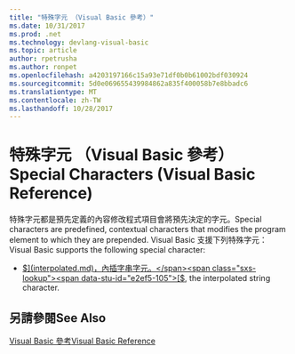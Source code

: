 ```yaml
---
title: "特殊字元 （Visual Basic 參考）"
ms.date: 10/31/2017
ms.prod: .net
ms.technology: devlang-visual-basic
ms.topic: article
author: rpetrusha
ms.author: ronpet
ms.openlocfilehash: a4203197166c15a93e71df0b0b61002bdf030924
ms.sourcegitcommit: 5d0e069655439984862a835f400058b7e8bbadc6
ms.translationtype: MT
ms.contentlocale: zh-TW
ms.lasthandoff: 10/28/2017
---
```

# <a name="special-characters-visual-basic-reference"></a><span data-ttu-id="e2ef5-102">特殊字元 （Visual Basic 參考）</span><span class="sxs-lookup"><span data-stu-id="e2ef5-102">Special Characters (Visual Basic Reference)</span></span>

<span data-ttu-id="e2ef5-103">特殊字元都是預先定義的內容修改程式項目會將預先決定的字元。</span><span class="sxs-lookup"><span data-stu-id="e2ef5-103">Special characters are predefined, contextual characters that modifies the program element to which they are prepended.</span></span> <span data-ttu-id="e2ef5-104">Visual Basic 支援下列特殊字元：</span><span class="sxs-lookup"><span data-stu-id="e2ef5-104">Visual Basic supports the following special character:</span></span> 

- <span data-ttu-id="e2ef5-105">[$](interpolated.md)，內插字串字元。</span><span class="sxs-lookup"><span data-stu-id="e2ef5-105">[$](interpolated.md), the interpolated string character.</span></span>

## <a name="see-also"></a><span data-ttu-id="e2ef5-106">另請參閱</span><span class="sxs-lookup"><span data-stu-id="e2ef5-106">See Also</span></span>  
[<span data-ttu-id="e2ef5-107">Visual Basic 參考</span><span class="sxs-lookup"><span data-stu-id="e2ef5-107">Visual Basic Reference</span></span>](../../../csharp/language-reference/index.md)   
 
